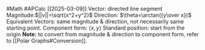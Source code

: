 #Math 
#APCalc 
[[2025-03-09]]
Vector: directed line segment
Magnitude:$||v||=\sqrt{x^2+y^2}$
Direction: $\theta=\arctan({y\over x})$
Equivalent Vectors: same magnitude & direction, not necessarily same starting point.
Component form: $\langle x,y\rangle$
Standard position: start from the origin
**Note:** to convert from magnitude & direction to component form, refer to [[Polar Graphs#Conversion]].